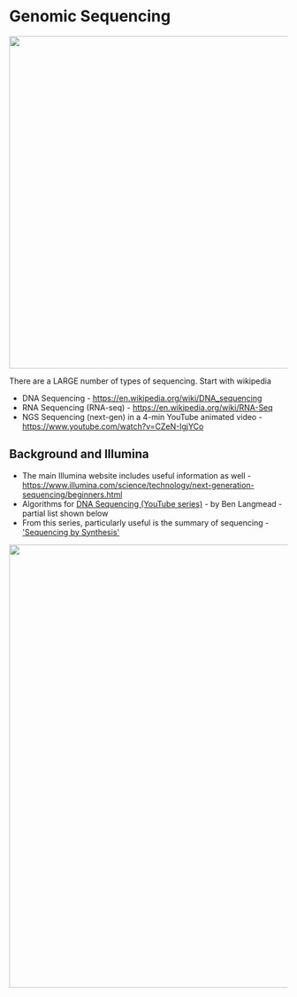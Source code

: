 # Genomic Sequencing

<img src="https://github.com/lynnlangit/TeamTeri/blob/master/Images/dna.png" width=600>

There are a LARGE number of types of sequencing.  Start with wikipedia  
- DNA Sequencing - https://en.wikipedia.org/wiki/DNA_sequencing
- RNA Sequencing (RNA-seq) - https://en.wikipedia.org/wiki/RNA-Seq
- NGS Sequencing (next-gen) in a 4-min YouTube animated video - https://www.youtube.com/watch?v=CZeN-IgjYCo

## Background and Illumina

- The main Illumina website includes useful information as well - https://www.illumina.com/science/technology/next-generation-sequencing/beginners.html
- Algorithms for [DNA Sequencing (YouTube series)](https://www.youtube.com/playlist?list=PL2mpR0RYFQsBiCWVJSvVAO3OJ2t7DzoHA) - by Ben Langmead - partial list shown below
- From this series, particularly useful is the summary of sequencing - ['Sequencing by Synthesis'](https://www.youtube.com/watch?v=IzXQVwWYFv4)  

<img src="https://github.com/lynnlangit/TeamTeri/blob/master/Images/DNA-series.png" width=800>
